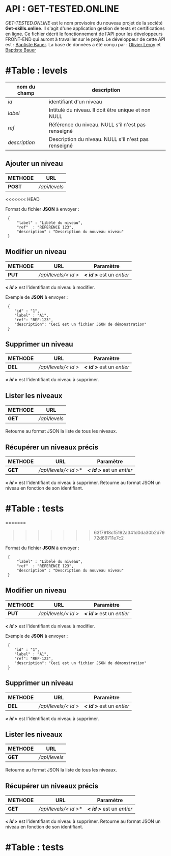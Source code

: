 # API : GET-TESTED.ONLINE

*GET-TESTED.ONLINE* est le nom provisoire du nouveau projet de la société **Get-skills.online**.
Il s'agit d'une application gestion de tests et certifications en ligne. 
Ce fichier décrit le fonctionnement de l'API pour les développeurs FRONT-END qui auront à travailler sur le projet. 
Le développeur de cette API est : [Baptiste Bauer](mailto:bbauer02@gmail.com).
La base de données a été conçu par : [Olivier Leroy](mailto:o.leroy@yahoo.fr) et [Baptiste Bauer](mailto:bbauer02@gmail.com)

# #Table : levels
| nom du champ| description|
|--|--|
| *id* | identifiant d'un niveau|
| *label* | Intitulé du niveau. Il doit être unique et non NULL|
| *ref*| Référence du niveau. NULL s'il n'est pas renseigné|
| *description*| Description du niveau. NULL s'il n'est pas renseigné|


##  Ajouter un niveau

|METHODE|URL|
|--|--|
|  **POST** | */api/levels* |
<<<<<<< HEAD

Format du fichier **JSON** à envoyer :

     {
         "label" : "Libélé du niveau",
    	 "ref"  : "REFERENCE 123",
    	 "description" : "Description du nouveau niveau"
     }

##  Modifier un niveau

|METHODE|URL|Paramètre |
|--|--|--|
|  **PUT** | */api/levels/< id >* |***< id >*** est un *entier* |
***< id >*** est l'identifiant du niveau à modifier.

Exemple de **JSON** à envoyer : 

     {
        "id" : "1",
    	"label" : "A1",
    	"ref": "REF-123",
        "description": "Ceci est un fichier JSON de démonstration"
     }

##  Supprimer un niveau

|METHODE|URL|Paramètre |
|--|--|--|
|  **DEL** | */api/levels/< id >* |***< id >*** est un *entier* |
***< id >*** est l'identifiant du niveau à supprimer.

##  Lister les niveaux
|METHODE|URL|
|--|--|
|  **GET** | */api/levels* |

Retourne au format JSON la liste de tous les niveaux.

##  Récupérer un niveaux précis
|METHODE|URL| Paramètre |
|--|--|--|
|  **GET** | */api/levels/< id >** | ***< id >*** est un *entier* |

***< id >*** est l'identifiant du niveau à supprimer.
Retourne au format JSON un niveau en fonction de son identifiant. 


# #Table : tests
=======
>>>>>>> 63f7918cf5192a341d0da30b2d7972d69711e7c2

Format du fichier **JSON** à envoyer :

     {
         "label" : "Libélé du niveau",
    	 "ref"  : "REFERENCE 123",
    	 "description" : "Description du nouveau niveau"
     }

##  Modifier un niveau

|METHODE|URL|Paramètre |
|--|--|--|
|  **PUT** | */api/levels/< id >* |***< id >*** est un *entier* |
***< id >*** est l'identifiant du niveau à modifier.

Exemple de **JSON** à envoyer : 

     {
        "id" : "1",
    	"label" : "A1",
    	"ref": "REF-123",
        "description": "Ceci est un fichier JSON de démonstration"
     }

##  Supprimer un niveau

|METHODE|URL|Paramètre |
|--|--|--|
|  **DEL** | */api/levels/< id >* |***< id >*** est un *entier* |
***< id >*** est l'identifiant du niveau à supprimer.

##  Lister les niveaux
|METHODE|URL|
|--|--|
|  **GET** | */api/levels* |

Retourne au format JSON la liste de tous les niveaux.

##  Récupérer un niveaux précis
|METHODE|URL| Paramètre |
|--|--|--|
|  **GET** | */api/levels/< id >** | ***< id >*** est un *entier* |

***< id >*** est l'identifiant du niveau à supprimer.
Retourne au format JSON un niveau en fonction de son identifiant. 


# #Table : tests
